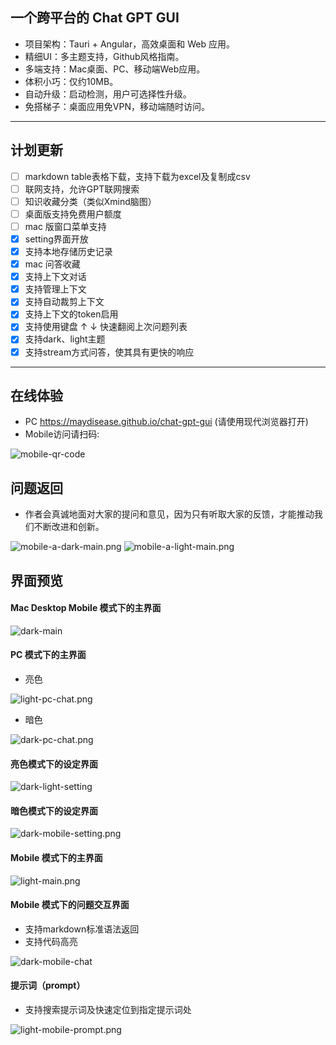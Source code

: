 ## 一个跨平台的 Chat GPT GUI
* 项目架构：Tauri + Angular，高效桌面和 Web 应用。
* 精细UI：多主题支持，Github风格指南。
* 多端支持：Mac桌面、PC、移动端Web应用。
* 体积小巧：仅约10MB。
* 自动升级：启动检测，用户可选择性升级。
* 免搭梯子：桌面应用免VPN，移动端随时访问。

---

## 计划更新

-   [ ] markdown table表格下载，支持下载为excel及复制成csv
-   [ ] 联网支持，允许GPT联网搜索
-   [ ] 知识收藏分类（类似Xmind脑图）
-   [ ] 桌面版支持免费用户额度
-   [ ] mac 版窗口菜单支持
-   [x] setting界面开放
-   [X] 支持本地存储历史记录
-   [X] mac 问答收藏
-   [X] 支持上下文对话
-   [X] 支持管理上下文
-   [X] 支持自动裁剪上下文
-   [X] 支持上下文的token启用
-   [X] 支持使用键盘 ↑ ↓ 快速翻阅上次问题列表
-   [X] 支持dark、light主题
-   [X] 支持stream方式问答，使其具有更快的响应

---

## 在线体验 
* PC https://maydisease.github.io/chat-gpt-gui (请使用现代浏览器打开)
* Mobile访问请扫码:

![mobile-qr-code](https://raw.githubusercontent.com/Maydisease/chat-gpt-gui/main/src/assets/images/mobile-qr-code.png)

## 问题返回
* 作者会真诚地面对大家的提问和意见，因为只有听取大家的反馈，才能推动我们不断改进和创新。


![mobile-a-dark-main.png](https://raw.githubusercontent.com/Maydisease/chat-gpt-gui/main/src/assets/images/mobile-a-dark-main.png)
![mobile-a-light-main.png](https://raw.githubusercontent.com/Maydisease/chat-gpt-gui/main/src/assets/images/mobile-a-light-main.png)

## 界面预览

#### Mac Desktop Mobile 模式下的主界面
![dark-main](https://raw.githubusercontent.com/Maydisease/chat-gpt-gui/main/src/assets/images/dark-main.png)

#### PC 模式下的主界面
* 亮色  

![light-pc-chat.png](https://raw.githubusercontent.com/Maydisease/chat-gpt-gui/main/src/assets/images/light-pc-chat.png)
* 暗色  

![dark-pc-chat.png](https://raw.githubusercontent.com/Maydisease/chat-gpt-gui/main/src/assets/images/dark-pc-chat.png)

#### 亮色模式下的设定界面
![dark-light-setting](https://raw.githubusercontent.com/Maydisease/chat-gpt-gui/main/src/assets/images/dark-light-setting.png)


#### 暗色模式下的设定界面
![dark-mobile-setting.png](https://raw.githubusercontent.com/Maydisease/chat-gpt-gui/main/src/assets/images/dark-mobile-setting.png)

#### Mobile 模式下的主界面
![light-main.png](https://raw.githubusercontent.com/Maydisease/chat-gpt-gui/main/src/assets/images/light-main.png)

#### Mobile 模式下的问题交互界面
* 支持markdown标准语法返回
* 支持代码高亮  

![dark-mobile-chat](https://raw.githubusercontent.com/Maydisease/chat-gpt-gui/main/src/assets/images/dark-mobile-chat.png)

#### 提示词（prompt）
* 支持搜索提示词及快速定位到指定提示词处  

![light-mobile-prompt.png](https://raw.githubusercontent.com/Maydisease/chat-gpt-gui/main/src/assets/images/light-mobile-prompt.png)


